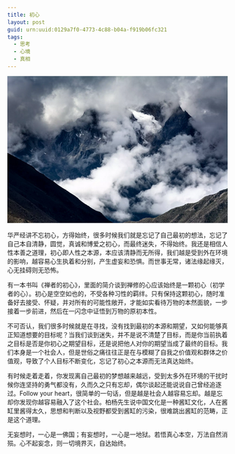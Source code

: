 ```yaml
---
title: 初心
layout: post
guid: urn:uuid:0129a7f0-4773-4c88-b04a-f919b06fc321
tags:
  - 思考
  - 心境
  - 真相
---
```



[![](/media/files/2010/12/31/cx.png)](http://7vikpt.com1.z0.glb.clouddn.com/cx.png)

华严经讲不忘初心，方得始终，很多时候我们就是忘记了自己最初的想法，忘记了自己本自清静，圆觉，真诚和博爱之初心，而最终迷失，不得始终。我还是相信人性本善之道理，初心即人性之本源，本应该清静而无所得，我们越是受到外在环境的影响，越容易心生执着和分别，产生虚妄和恐惧。而世事无常，诸法缘起缘灭，心无挂碍则无恐怖。

有一本书叫《禅者的初心》，里面的简介谈到禅修的心应该始终是一颗初心（初学者的心）。初心是空空如也的，不受各种习性的羁绊。只有保持这颗初心，随时准备好去接受、怀疑，并对所有的可能性敞开，才能如实看待万物的本然面貌，一步接着一步前进，然后在一闪念中证悟到万物的原初本性。

不可否认，我们很多时候就是在寻找，没有找到最初的本源和期望，又如何能够真正知道想要的目标呢？当我们谈到迷失，并不是说不清楚了目标，而是你当前执着之目标是否是你初心之期望目标，还是说把他人对你的期望当成了最终的目标。我们本身是一个社会人，但是世俗之痛往往正是在与模糊了自我之价值观和群体之价值观，导致了个人目标不断变化，忘记了初心之本源而无法真达始终。

有时候走着走着，你发现离自己最初的梦想越来越远，受到太多外在环境的干扰时候你连坚持的勇气都没有，久而久之只有忘却，偶尔谈起还能说说自己曾经追逐过。Follow your heart，很简单的一句话，但是越是社会人越容易忘却。越是忘却你发现你越容易融入了这个社会。柏杨先生说中国文化是一种酱缸文化，人在酱缸里酱得太久，思想和判断以及视野都受到酱缸的污染，很难跳出酱缸的范畴，正是这个道理。

无妄想时，一心是一佛国；有妄想时，一心是一地狱。若悟真心本空，万法自然消殒。心不起妄念，则一切境界灭，自达始终。
